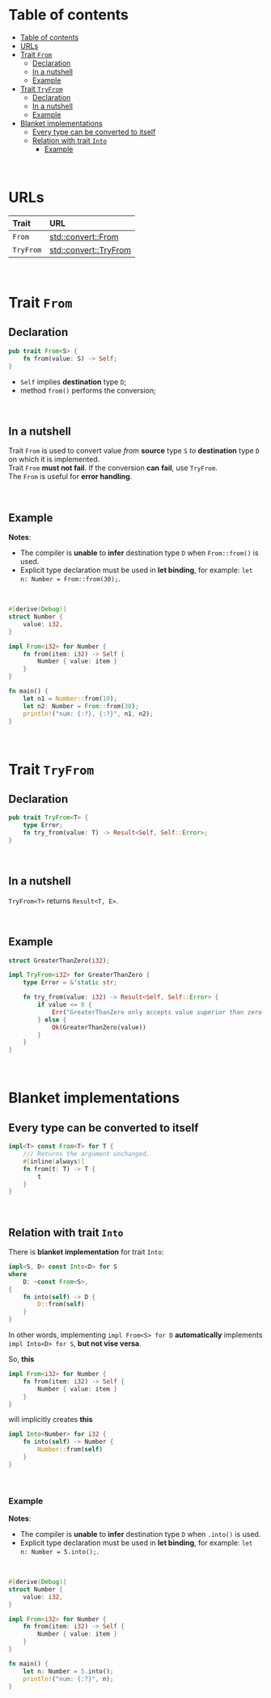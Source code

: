 # Table of contents
<!-- TOC -->
* [Table of contents](#table-of-contents)
* [URLs](#urls)
* [Trait `From`](#trait-from)
  * [Declaration](#declaration)
  * [In a nutshell](#in-a-nutshell)
  * [Example](#example)
* [Trait `TryFrom`](#trait-tryfrom)
  * [Declaration](#declaration-1)
  * [In a nutshell](#in-a-nutshell-1)
  * [Example](#example-1)
* [Blanket implementations](#blanket-implementations)
  * [Every type can be converted to itself](#every-type-can-be-converted-to-itself)
  * [Relation with trait `Into`](#relation-with-trait-into)
    * [Example](#example-2)
<!-- TOC -->

<br>

# URLs
|Trait|URL|
|:----|:------------|
|`From`|[std::convert::From](https://doc.rust-lang.org/std/convert/trait.From.html)|
|`TryFrom`|[std::convert::TryFrom](https://doc.rust-lang.org/std/convert/trait.TryFrom.html)|

<br>

# Trait `From`
## Declaration
```rust
pub trait From<S> {
    fn from(value: S) -> Self;
}
```

- `Self` implies **destination** type `D`;
- method `from()` performs the conversion;

<br>

## In a nutshell
Trait `From` is used to convert value *from* **source** type `S` *to* **destination** type `D` on which it is implemented.<br>
Trait `From` **must not fail**. If the conversion **can** **fail**, use `TryFrom`.<br>
The `From` is useful for **error handling**.<br>

<br>

## Example
**Notes**:<br>
- The compiler is **unable** to **infer** destination type `D` when `From::from()` is used.
- Explicit type declaration must be used in **let binding**, for example: `let n: Number = From::from(30);`.

<br>

```rust
#[derive(Debug)]
struct Number {
    value: i32,
}

impl From<i32> for Number {
    fn from(item: i32) -> Self {
        Number { value: item }
    }
}

fn main() {
    let n1 = Number::from(10);
    let n2: Number = From::from(30);
    println!("num: {:?}, {:?}", n1, n2);
}
```

<br>

# Trait `TryFrom`
## Declaration
```Rust
pub trait TryFrom<T> {
    type Error;
    fn try_from(value: T) -> Result<Self, Self::Error>;
}
```

<br>

## In a nutshell
`TryFrom<T>` returns `Result<T, E>`.<br>

<br>

## Example
```Rust
struct GreaterThanZero(i32);

impl TryFrom<i32> for GreaterThanZero {
    type Error = &'static str;

    fn try_from(value: i32) -> Result<Self, Self::Error> {
        if value <= 0 {
            Err("GreaterThanZero only accepts value superior than zero!")
        } else {
            Ok(GreaterThanZero(value))
        }
    }
}
```

<br>

# Blanket implementations
## Every type can be converted to itself
```Rust
impl<T> const From<T> for T {
    /// Returns the argument unchanged.
    #[inline(always)]
    fn from(t: T) -> T {
        t
    }
}
```

<br>

## Relation with trait `Into`
There is **blanket implementation** for trait `Into`:
```Rust
impl<S, D> const Into<D> for S
where
    D: ~const From<S>,
{
    fn into(self) -> D {
        D::from(self)
    }
}
```

In other words, implementing `impl From<S> for D` **automatically** implements `impl Into<D> for S`, **but not vise versa**.<br>

So, **this**
```Rust
impl From<i32> for Number {
    fn from(item: i32) -> Self {
        Number { value: item }
    }
}
```
will implicitly creates **this**
```Rust
impl Into<Number> for i32 {
    fn into(self) -> Number {
        Number::from(self)
    }
}
```

<br>

### Example
**Notes**:<br>
- The compiler is **unable** to **infer** destination type `D` when `.into()` is used.
- Explicit type declaration must be used in **let binding**, for example: `let n: Number = 5.into();`.

<br>

```rust
#[derive(Debug)]
struct Number {
    value: i32,
}

impl From<i32> for Number {
    fn from(item: i32) -> Self {
        Number { value: item }
    }
}

fn main() {
    let n: Number = 5.into();
    println!("num: {:?}", n);
}
```

